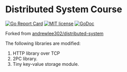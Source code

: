 # Distributed System Course

[![Go Report Card](https://goreportcard.com/badge/github.com/andrewlee302/distributed-system)](https://goreportcard.com/report/github.com/andrewlee302/distributed-system)
[![MIT license](http://img.shields.io/badge/license-MIT-brightgreen.svg)](http://opensource.org/licenses/MIT)
[![GoDoc](https://godoc.org/github.com/andrewlee302/distributed-system?status.svg)](https://godoc.org/github.com/andrewlee302/distributed-system)

Forked from [andrewlee302/distributed-system](https://github.com/andrewlee302/distributed-system)

The following libraries are modified:
1. HTTP library over TCP
2. 2PC library.
3. Tiny key-value storage module.